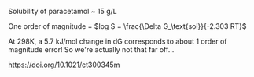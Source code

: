 Solubility of paracetamol ~ 15 g/L

One order of magnitude = $log S = \frac{\Delta G_\text{sol}}{-2.303 RT}$

At 298K, a 5.7 kJ/mol change in dG corresponds to about 1 order of magnitude error! So we're actually not that far off...


https://doi.org/10.1021/ct300345m
